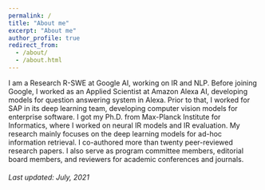 ```yaml
---
permalink: /
title: "About me"
excerpt: "About me"
author_profile: true
redirect_from: 
  - /about/
  - /about.html
---
```


I am a Research R-SWE at Google AI, working on IR and NLP. Before joining Google, I worked as an Applied Scientist at Amazon Alexa AI, developing models for question answering system in Alexa. Prior to that, I worked for SAP in its deep learning team, developing computer vision models for enterprise software. I got my Ph.D. from Max-Planck Institute for Informatics, where I worked on neural IR models and IR evaluation. My research mainly focuses on the deep learning models for ad-hoc information retrieval. I co-authored more than twenty peer-reviewed research papers. I also serve as program committee members, editorial board members, and reviewers for academic conferences and journals. 

###### Last updated: July, 2021
